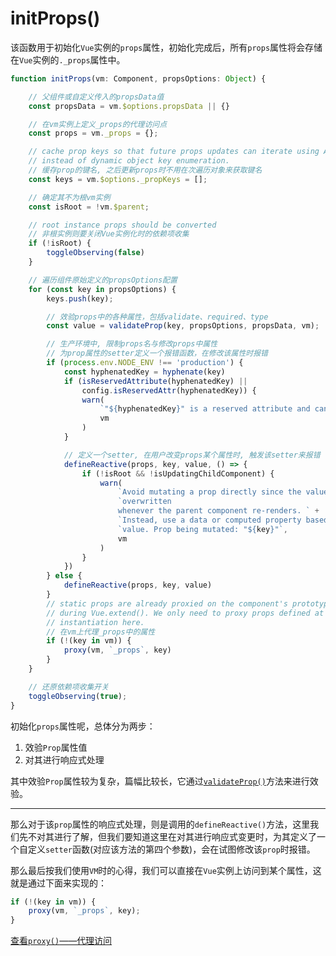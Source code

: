 # initProps()

该函数用于初始化`Vue`实例的`props`属性，初始化完成后，所有`props`属性将会存储在`Vue`实例的`._props`属性中。

```js
function initProps(vm: Component, propsOptions: Object) {

    // 父组件或自定义传入的propsData值
    const propsData = vm.$options.propsData || {}

    // 在vm实例上定义_props的代理访问点
    const props = vm._props = {};

    // cache prop keys so that future props updates can iterate using Array
    // instead of dynamic object key enumeration.
    // 缓存prop的键名, 之后更新props时不用在次遍历对象来获取键名
    const keys = vm.$options._propKeys = [];

    // 确定其不为根vm实例
    const isRoot = !vm.$parent;

    // root instance props should be converted
    // 非根实例则要关闭Vue实例化时的依赖项收集
    if (!isRoot) {
        toggleObserving(false)
    }

    // 遍历组件原始定义的propsOptions配置
    for (const key in propsOptions) {
        keys.push(key);

        // 效验props中的各种属性，包括validate、required、type
        const value = validateProp(key, propsOptions, propsData, vm);

        // 生产环境中, 限制props名与修改props中属性
        // 为prop属性的setter定义一个报错函数，在修改该属性时报错
        if (process.env.NODE_ENV !== 'production') {
            const hyphenatedKey = hyphenate(key)
            if (isReservedAttribute(hyphenatedKey) ||
                config.isReservedAttr(hyphenatedKey)) {
                warn(
                    `"${hyphenatedKey}" is a reserved attribute and cannot be used as component prop.`,
                    vm
                )
            }

            // 定义一个setter, 在用户改变props某个属性时, 触发该setter来报错
            defineReactive(props, key, value, () => {
                if (!isRoot && !isUpdatingChildComponent) {
                    warn(
                        `Avoid mutating a prop directly since the value will be ` +
                        `overwritten
                        whenever the parent component re-renders. ` +
                        `Instead, use a data or computed property based on the prop's ` +
                        `value. Prop being mutated: "${key}"`,
                        vm
                    )
                }
            })
        } else {
            defineReactive(props, key, value)
        }
        // static props are already proxied on the component's prototype
        // during Vue.extend(). We only need to proxy props defined at
        // instantiation here.
        // 在vm上代理_props中的属性
        if (!(key in vm)) {
            proxy(vm, `_props`, key)
        }
    }

    // 还原依赖项收集开关
    toggleObserving(true);
}
```

初始化`props`属性呢，总体分为两步：

1. 效验`Prop`属性值
2. 对其进行响应式处理

其中效验`Prop`属性较为复杂，篇幅比较长，它通过[`validateProp()`](./验证属性/README.md)方法来进行效验。
___
那么对于该`prop`属性的响应式处理，则是调用的`defineReactive()`方法，这里我们先不对其进行了解，但我们要知道这里在对其进行响应式变更时，为其定义了一个自定义`setter`函数(对应该方法的第四个参数)，会在试图修改该`prop`时报错。

那么最后按我们使用`VM`时的心得，我们可以直接在`Vue`实例上访问到某个属性，这就是通过下面来实现的：

```js
if (!(key in vm)) {
    proxy(vm, `_props`, key);
}
```

[查看`proxy()`——代理访问](./工具方法/README.md#proxy%e4%bb%a3%e7%90%86%e8%ae%bf%e9%97%ae%e5%b1%9e%e6%80%a7)
